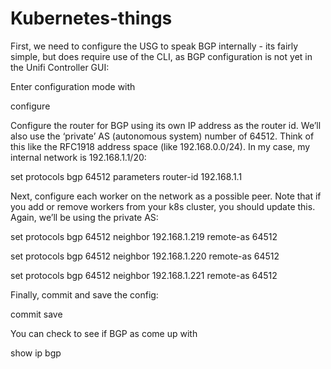 # Kubernetes-things


First, we need to configure the USG to speak BGP internally - its fairly simple, but does require use of the CLI, as BGP configuration is not yet in the Unifi Controller GUI:

Enter configuration mode with 

configure

Configure the router for BGP using its own IP address as the router id. We’ll also use the ‘private’ AS (autonomous system) number of 64512. Think of this like the RFC1918 address space (like 192.168.0.0/24). In my case, my internal network is 192.168.1.1/20:

set protocols bgp 64512 parameters router-id 192.168.1.1

Next, configure each worker on the network as a possible peer. Note that if you add or remove workers from your k8s cluster, you should update this. Again, we’ll be using the private AS:

set protocols bgp 64512 neighbor 192.168.1.219 remote-as 64512

set protocols bgp 64512 neighbor 192.168.1.220 remote-as 64512

set protocols bgp 64512 neighbor 192.168.1.221 remote-as 64512


Finally, commit and save the config:

commit
save

You can check to see if BGP as come up with 

show ip bgp
